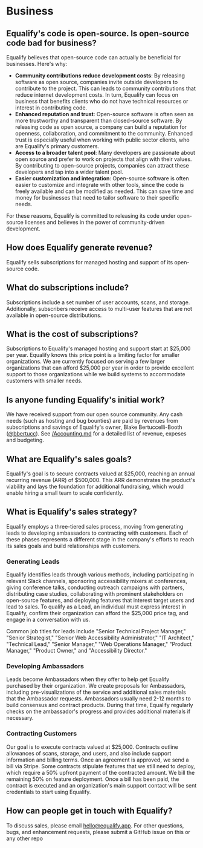 # Business

## Equalify's code is open-source. Is open-source code bad for business?
Equalify believes that open-source code can actually be beneficial for businesses. Here's why:

- **Community contributions reduce development costs**: By releasing software as open source, companies invite outside developers to contribute to the project. This can leads to community contributions that reduce internet development costs. In turn, Equalify can focus on business that benefits clients who do not have technical resources or interest in contributing code.
- **Enhanced reputation and trust**: Open-source software is often seen as more trustworthy and transparent than closed-source software. By releasing code as open source, a company can build a reputation for openness, collaboration, and commitment to the community. Enhanced trust is especially useful when working with public sector clients, who are Equalify's primary customers.
- **Access to a broader talent pool**: Many developers are passionate about open source and prefer to work on projects that align with their values. By contributing to open-source projects, companies can attract these developers and tap into a wider talent pool.
- **Easier customization and integration**: Open-source software is often easier to customize and integrate with other tools, since the code is freely available and can be modified as needed. This can save time and money for businesses that need to tailor software to their specific needs.

For these reasons, Equalify is committed to releasing its code under open-source licenses and believes in the power of community-driven development.

## How does Equalify generate revenue?

Equalify sells subscriptions for managed hosting and support of its open-source code.

## What do subscriptions include?

Subscriptions include a set number of user accounts, scans, and storage. Additionally, subscribers receive access to multi-user features that are not available in open-source distributions.

## What is the cost of subscriptions?

Subscriptions to Equalify's managed hosting and support start at $25,000 per year. Equalify knows this price point is a limiting factor for smaller organizations. We are currently focused on serving a few larger organizations that can afford $25,000 per year in order to provide excellent support to those organizations while we build systems to accommodate customers with smaller needs.

## Is anyone funding Equalify's initial work?
We have received support from our open source community. Any cash needs (such as hosting and bug bounties) are paid by revenues from subscriptions and savings of Equalify's owner, Blake Bertuccelli-Booth ([@bbertucc](https://github.com/bbertucc)). See [/Accounting.md](/Accounting.md) for a detailed list of revenue, expeses and budgeting.

## What are Equalify's sales goals?
Equalify's goal is to secure contracts valued at $25,000, reaching an annual recurring revenue (ARR) of $500,000. This ARR demonstrates the product's viability and lays the foundation for additional fundraising, which would enable hiring a small team to scale confidently.

## What is Equalify's sales strategy?
Equalify employs a three-tiered sales process, moving from generating leads to developing ambassadors to contracting with customers. Each of these phases represents a different stage in the company's efforts to reach its sales goals and build relationships with customers.

### Generating Leads
Equalify identifies leads through various methods, including participating in relevant Slack channels, sponsoring accessibility mixers at conferences, giving conference talks, conducting outreach campaigns with partners, distributing case studies, collaborating with prominent stakeholders on open-source features, and deploying features that interest target users and lead to sales. To qualify as a Lead, an individual must express interest in Equalify, confirm their organization can afford the $25,000 price tag, and engage in a conversation with us.

Common job titles for leads include "Senior Technical Project Manager," "Senior Strategist," "Senior Web Accessibility Administrator," "IT Architect," "Technical Lead," "Senior Manager," "Web Operations Manager," "Product Manager," "Product Owner," and "Accessibility Director."

### Developing Ambassadors
Leads become Ambassadors when they offer to help get Equalify purchased by their organization. We create proposals for Ambassadors, including pre-visualizations of the service and additional sales materials that the Ambassador requests. Ambassadors usually need 2-12 months to build consensus and contract products. During that time, Equalify regularly checks on the ambassador's progress and provides additional materials if necessary.

### Contracting Customers
Our goal is to execute contracts valued at $25,000. Contracts outline allowances of scans, storage, and users, and also include support information and billing terms. Once an agreement is approved, we send a bill via Stripe. Some contracts stipulate features that we still need to deploy, which require a 50% upfront payment of the contracted amount. We bill the remaining 50% on feature deployment. Once a bill has been paid, the contract is executed and an organization's main support contact will be sent credentials to start using Equalify.

## How can people get in touch with Equalify?

To discuss sales, please email [hello@equalify.app](hello@equalify.app). For other questions, bugs, and enhancement requests, please submit a GitHub issue on this or any other repo
